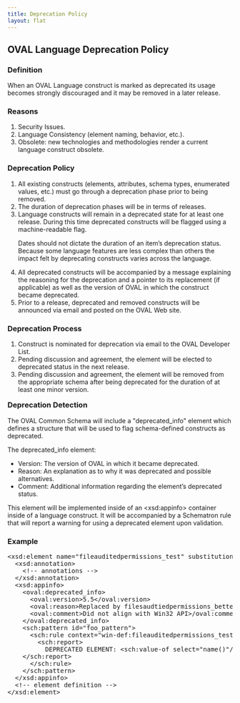 ```yaml
---
title: Deprecation Policy
layout: flat
---
```


<h2>OVAL Language Deprecation Policy</h2>

<h3>Definition</h3>

<p>When an OVAL Language construct is marked as deprecated its usage becomes strongly discouraged and it may be removed in a later release.</p>

<h3>Reasons</h3>
<ol>
<li>Security Issues.</li>
<li>Language Consistency (element naming, behavior, etc.).</li>
<li>Obsolete: new technologies and methodologies render a current language construct obsolete.</li>
</ol>

<h3>Deprecation Policy</h3>
<ol>
<li>All existing constructs (elements, attributes, schema types, enumerated values, etc.) must go through a deprecation phase prior to being removed.</li>
<li>The duration of deprecation phases will be in terms of releases.</li>
<li>Language constructs will remain in a deprecated state for at least one release.  During this time deprecated constructs will be flagged using a machine-readable flag.
<p>Dates should not dictate the duration of an item&#8217;s deprecation status. Because some language features are less complex than others the impact felt by deprecating constructs varies across the language.</p>
</li>
<li>All deprecated constructs will be accompanied by a message explaining the reasoning for the deprecation and a pointer to its replacement (if applicable) as well as the version of OVAL in which the construct became deprecated.</li>
<li>Prior to a release, deprecated and removed constructs will be announced via email and posted on the OVAL Web site.</li>
</ol>

<h3>Deprecation Process</h3>
<ol>
<li>Construct is nominated for deprecation via email to the OVAL Developer List.</li>
<li>Pending discussion and agreement, the element will be elected to deprecated status in the next release.</li>
<li>Pending discussion and agreement, the element will be removed from the appropriate schema after being deprecated for the duration of at least one minor version.</li>
</ol>

<h3 style="margin-top:1em">Deprecation Detection</h3>

<p>The OVAL Common Schema will include a &quot;deprecated_info&quot; element which defines a structure that will be used to flag schema-defined constructs as deprecated.</p>

<p style="margin-bottom:.5em">The deprecated_info element:</p>
<ul>
<li>Version: The version of OVAL in which it became deprecated.</li>
<li>Reason: An explanation as to why it was deprecated and possible alternatives.</li>
<li>Comment: Additional information regarding the element&#8217;s deprecated status.</li>
</ul>

<p>This element will be implemented inside of an &lt;xsd:appinfo&gt; container inside of a language construct.  It will be accompanied by a Schematron rule that will report a warning for using a deprecated element upon validation.</p>

<h3>Example</h3>
<pre>
&lt;xsd:element name=&quot;fileauditedpermissions_test&quot; substitutionGroup=&quot;oval-def:test&quot;&gt;
  &lt;xsd:annotation&gt;
    &lt;!-- annotations --&gt;
  &lt;/xsd:annotation&gt;
  &lt;xsd:appinfo&gt;
    &lt;oval:deprecated_info&gt;
      &lt;oval:version&gt;5.5&lt;/oval:version&gt;
      &lt;oval:reason&gt;Replaced by filesaudtiedpermissions_better_test&gt;/oval:reason&gt;
      &lt;oval:comment&gt;Did not align with Win32 API&gt;/oval:comment&gt;
    &lt;/oval:deprecated_info&gt;
    &lt;sch:pattern id=&quot;foo_pattern&quot;&gt;
      &lt;sch:rule context=&quot;win-def:fileauditedpermissions_test&quot;&gt;
        &lt;sch:report&gt;
          DEPRECATED ELEMENT: &lt;sch:value-of select=&quot;name()&quot;/&gt;
	&lt;/sch:report&gt;
      &lt;/sch:rule&gt;
    &lt;/sch:pattern&gt;
  &lt;/xsd:appinfo&gt;
  &lt;!-- element definition --&gt;
&lt;/xsd:element&gt;
</pre>



